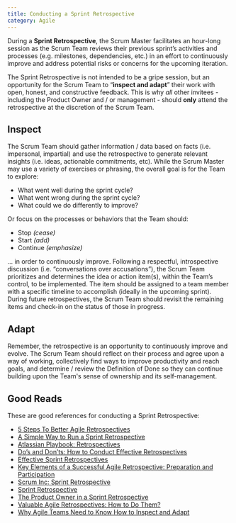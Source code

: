 ```yaml
---
title: Conducting a Sprint Retrospective
category: Agile
---
```


During a **Sprint Retrospective**, the Scrum Master facilitates an hour-long session as the Scrum Team reviews their previous sprint’s activities and processes (e.g. milestones, dependencies, etc.) in an effort to continuously improve and address potential risks or concerns for the upcoming iteration.

The Sprint Retrospective is not intended to be a gripe session, but an opportunity for the Scrum Team to “**inspect and adapt**” their work with open, honest, and constructive feedback. This is why *all* other invitees - including the Product Owner and / or management - should **only** attend the retrospective at the discretion of the Scrum Team.


## Inspect

The Scrum Team should gather information / data based on facts (i.e. impersonal, impartial) and use the retrospective to generate relevant insights (i.e. ideas, actionable commitments, etc). While the Scrum Master may use a variety of exercises or phrasing, the overall goal is for the Team to explore:

* What went well during the sprint cycle?
* What went wrong during the sprint cycle?
* What could we do differently to improve?

Or focus on the processes or behaviors that the Team should:

* Stop _(cease)_
* Start _(add)_
* Continue _(emphasize)_

... in order to continuously improve. Following a respectful, introspective discussion (i.e. “conversations over accusations”), the Scrum Team prioritizes and determines the idea or action item(s), within the Team’s control, to be implemented. The item should be assigned to a team member with a specific timeline to accomplish (ideally in the upcoming sprint). During future retrospectives, the Scrum Team should revisit the remaining items and check-in on the status of those in progress.


## Adapt

Remember, the retrospective is an opportunity to continuously improve and evolve. The Scrum Team should reflect on their process and agree upon a way of working, collectively find ways to improve productivity and reach goals, and determine / review the Definition of Done so they can continue building upon the Team's sense of ownership and its self-management.


## Good Reads

These are good references for conducting a Sprint Retrospective:

* [5 Steps To Better Agile Retrospectives](https://blog.trello.com/the-5-steps-to-better-team-retrospectives)
* [A Simple Way to Run a Sprint Retrospective](https://www.mountaingoatsoftware.com/blog/a-simple-way-to-run-a-sprint-retrospective)
* [Atlassian Playbook: Retrospectives](https://www.atlassian.com/team-playbook/plays/retrospective)
* [Do’s and Don’ts: How to Conduct Effective Retrospectives](https://www.inloox.com/company/blog/articles/do-s-and-don-ts-how-to-conduct-effective-retrospectives/)
* [Effective Sprint Retrospectives](https://docs.microsoft.com/en-us/previous-versions/visualstudio/visual-studio-2013/jj620912(v=vs.120)?redirectedfrom=MSDN)
* [Key Elements of a Successful Agile Retrospective: Preparation and Participation](https://www.infoq.com/news/2009/09/key-elements-agile-retrospective/)
* [Scrum Inc: Sprint Retrospective](https://www.scruminc.com/sprint-retrospective/)
* [Sprint Retrospective](https://www.mountaingoatsoftware.com/agile/scrum/meetings/sprint-retrospective)
* [The Product Owner in a Sprint Retrospective](https://www.mountaingoatsoftware.com/blog/the-product-owner-in-a-sprint-retropsective)
* [Valuable Agile Retrospectives: How to Do Them?](https://blog.versionone.com/valuable-agile-retrospectives-how-to-do-them/)
* [Why Agile Teams Need to Know How to Inspect and Adapt](https://www.agileconnection.com/article/why-agile-teams-need-know-how-inspect-and-adapt)
